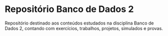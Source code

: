 # Repositório Banco de Dados 2
Repositório destinado aos conteúdos estudados na disciplina Banco de Dados 2, contando com exercícios, trabalhos, projetos, simulados e provas.
